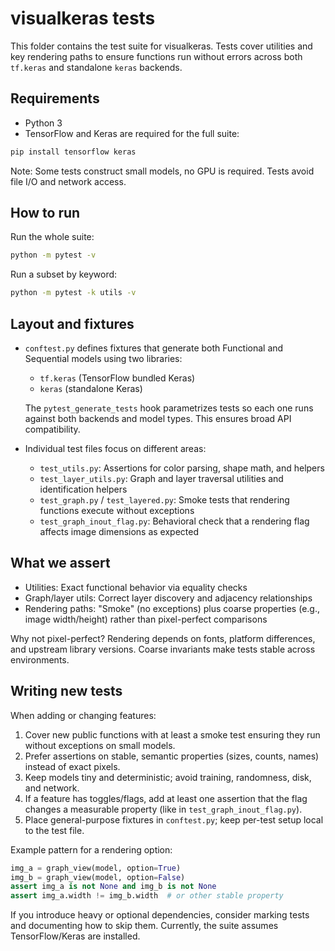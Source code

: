 # visualkeras tests

This folder contains the test suite for visualkeras. Tests cover utilities and key rendering paths to ensure functions run without errors across both `tf.keras` and standalone `keras` backends.

## Requirements

- Python 3
- TensorFlow and Keras are required for the full suite:

```bash
pip install tensorflow keras
```

Note: Some tests construct small models, no GPU is required. Tests avoid file I/O and network access.

## How to run

Run the whole suite:

```bash
python -m pytest -v
```

Run a subset by keyword:

```bash
python -m pytest -k utils -v
```

## Layout and fixtures

- `conftest.py` defines fixtures that generate both Functional and Sequential models using two libraries:
  - `tf.keras` (TensorFlow bundled Keras)
  - `keras` (standalone Keras)

  The `pytest_generate_tests` hook parametrizes tests so each one runs against both backends and model types. This ensures broad API compatibility.

- Individual test files focus on different areas:
  - `test_utils.py`: Assertions for color parsing, shape math, and helpers
  - `test_layer_utils.py`: Graph and layer traversal utilities and identification helpers
  - `test_graph.py` / `test_layered.py`: Smoke tests that rendering functions execute without exceptions
  - `test_graph_inout_flag.py`: Behavioral check that a rendering flag affects image dimensions as expected

## What we assert

- Utilities: Exact functional behavior via equality checks
- Graph/layer utils: Correct layer discovery and adjacency relationships
- Rendering paths: "Smoke" (no exceptions) plus coarse properties (e.g., image width/height) rather than pixel-perfect comparisons

Why not pixel-perfect? Rendering depends on fonts, platform differences, and upstream library versions. Coarse invariants make tests stable across environments.

## Writing new tests

When adding or changing features:

1) Cover new public functions with at least a smoke test ensuring they run without exceptions on small models.
2) Prefer assertions on stable, semantic properties (sizes, counts, names) instead of exact pixels.
3) Keep models tiny and deterministic; avoid training, randomness, disk, and network.
4) If a feature has toggles/flags, add at least one assertion that the flag changes a measurable property (like in `test_graph_inout_flag.py`).
5) Place general-purpose fixtures in `conftest.py`; keep per-test setup local to the test file.

Example pattern for a rendering option:

```python
img_a = graph_view(model, option=True)
img_b = graph_view(model, option=False)
assert img_a is not None and img_b is not None
assert img_a.width != img_b.width  # or other stable property
```

If you introduce heavy or optional dependencies, consider marking tests and documenting how to skip them. Currently, the suite assumes TensorFlow/Keras are installed.


